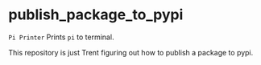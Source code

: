 # publish_package_to_pypi
`Pi Printer`
Prints `pi` to terminal.

This repository is just Trent figuring out how to publish a package to pypi.

 
